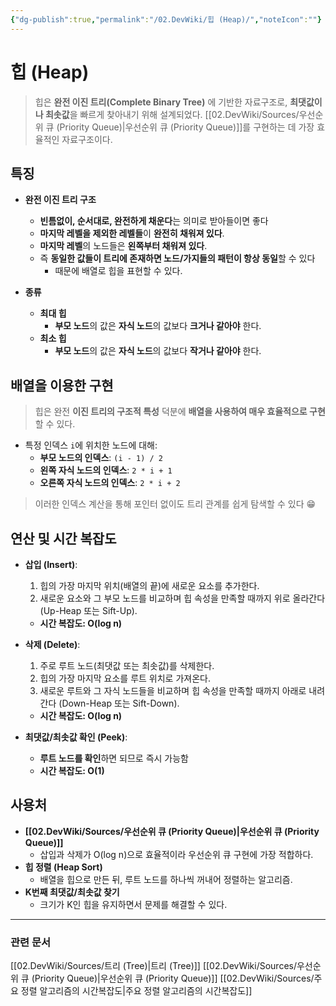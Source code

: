 ```yaml
---
{"dg-publish":true,"permalink":"/02.DevWiki/힙 (Heap)/","noteIcon":""}
---
```


# 힙 (Heap)

> 힙은 **완전 이진 트리(Complete Binary Tree)** 에 기반한 자료구조로, **최댓값이나 최솟값**을 빠르게 찾아내기 위해 설계되었다. [[02.DevWiki/Sources/우선순위 큐 (Priority Queue)\|우선순위 큐 (Priority Queue)]]를 구현하는 데 가장 효율적인 자료구조이다.

## 특징

-   **완전 이진 트리 구조**
	- **빈틈없이, 순서대로, 완전하게 채운다**는 의미로 받아들이면 좋다
	- **마지막 레벨을 제외한 레벨들**이 **완전히 채워져 있다**.
	- **마지막 레벨**의 노드들은 **왼쪽부터 채워져 있다**.
	- 즉 **동일한 값들이 트리에 존재하면 노드/가지들의 패턴이 항상 동일**할 수 있다 
		- 때문에 배열로 힙을 표현할 수 있다.

-   **종류**
	- **최대 힙**
		- **부모 노드**의 값은 **자식 노드**의 값보다 **크거나 같아야** 한다.
	- **최소 힙**
		- **부모 노드**의 값은 **자식 노드**의 값보다 **작거나 같아야** 한다.

## 배열을 이용한 구현

> 힙은 완전 **이진 트리의 구조적 특성** 덕분에 **배열을 사용하여 매우 효율적으로 구현**할 수 있다.

-   특정 인덱스 `i`에 위치한 노드에 대해:
    -   **부모 노드의 인덱스**: `(i - 1) / 2`
    -   **왼쪽 자식 노드의 인덱스**: `2 * i + 1`
    -   **오른쪽 자식 노드의 인덱스**: `2 * i + 2`

> 이러한 인덱스 계산을 통해 포인터 없이도 트리 관계를 쉽게 탐색할 수 있다 😁

## 연산 및 시간 복잡도

-   **삽입 (Insert)**:
    1.  힙의 가장 마지막 위치(배열의 끝)에 새로운 요소를 추가한다.
    2.  새로운 요소와 그 부모 노드를 비교하며 힙 속성을 만족할 때까지 위로 올라간다 (Up-Heap 또는 Sift-Up).
    -   **시간 복잡도: O(log n)**

-   **삭제 (Delete)**:
    1.  주로 루트 노드(최댓값 또는 최솟값)를 삭제한다.
    2.  힙의 가장 마지막 요소를 루트 위치로 가져온다.
    3.  새로운 루트와 그 자식 노드들을 비교하며 힙 속성을 만족할 때까지 아래로 내려간다 (Down-Heap 또는 Sift-Down).
    -   **시간 복잡도: O(log n)**

-   **최댓값/최솟값 확인 (Peek)**:
    -   **루트 노드를 확인**하면 되므로 즉시 가능함
    -   **시간 복잡도: O(1)**

## 사용처

-   **[[02.DevWiki/Sources/우선순위 큐 (Priority Queue)\|우선순위 큐 (Priority Queue)]]**
	- 삽입과 삭제가 O(log n)으로 효율적이라 우선순위 큐 구현에 가장 적합하다.
-   **힙 정렬 (Heap Sort)**
	- 배열을 힙으로 만든 뒤, 루트 노드를 하나씩 꺼내어 정렬하는 알고리즘.
-   **K번째 최댓값/최솟값 찾기**
	- 크기가 K인 힙을 유지하면서 문제를 해결할 수 있다.

---

### 관련 문서
[[02.DevWiki/Sources/트리 (Tree)\|트리 (Tree)]]
[[02.DevWiki/Sources/우선순위 큐 (Priority Queue)\|우선순위 큐 (Priority Queue)]]
[[02.DevWiki/Sources/주요 정렬 알고리즘의 시간복잡도\|주요 정렬 알고리즘의 시간복잡도]]
